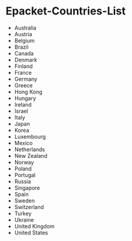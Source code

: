# Epacket-Countries-List

* Australia
* Austria
* Belgium
* Brazil
* Canada
* Denmark
* Finland
* France
* Germany
* Greece
* Hong Kong
* Hungary
* Ireland
* Israel
* Italy
* Japan
* Korea
* Luxembourg
* Mexico
* Netherlands
* New Zealand
* Norway
* Poland
* Portugal
* Russia
* Singapore
* Spain
* Sweden
* Switzerland
* Turkey
* Ukraine
* United Kingdom
* United States
